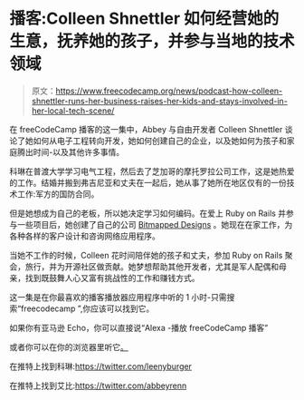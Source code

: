 # 播客:Colleen Shnettler 如何经营她的生意，抚养她的孩子，并参与当地的技术领域

> 原文：<https://www.freecodecamp.org/news/podcast-how-colleen-shnettler-runs-her-business-raises-her-kids-and-stays-involved-in-her-local-tech-scene/>

在 freeCodeCamp 播客的这一集中，Abbey 与自由开发者 Colleen Shnettler 谈论了她如何从电子工程转向开发，她如何创建自己的企业，以及她如何为孩子和家庭腾出时间-以及其他许多事情。

科琳在普渡大学学习电气工程，然后去了芝加哥的摩托罗拉公司工作，这是她热爱的工作。结婚并搬到弗吉尼亚和丈夫在一起后，她从事了她所在地区仅有的一份技术工作:军方的国防合同。

但是她想成为自己的老板，所以她决定学习如何编码。在爱上 Ruby on Rails 并参与一些项目后，她创建了自己的公司 [Bitmapped Designs](http://www.bitmappeddesigns.com/) 。她现在在家工作，为各种各样的客户设计和咨询网络应用程序。

当她不工作的时候，Colleen 花时间陪伴她的孩子和丈夫，参加 Ruby on Rails 聚会，旅行，并为开源社区做贡献。她梦想帮助其他开发者，尤其是军人配偶和母亲，找到既鼓舞人心又富有挑战性的工作和赚钱方式。

这一集是在你最喜欢的播客播放器应用程序中听的 1 小时-只需搜索“freecodecamp ”,你应该可以找到它。

如果你有亚马逊 Echo，你可以直接说“Alexa -播放 freeCodeCamp 播客”

或者你可以在你的浏览器里听它[。](http://podcast.freecodecamp.org/ep-64-how-ruby-on-rails-dev-colleen-shnettler-runs-her-business-while-raising-her-kids-and-contributing-to-open-source)

在推特上找到科琳:https://twitter.com/leenyburger

在推特上找到艾比:https://twitter.com/abbeyrenn